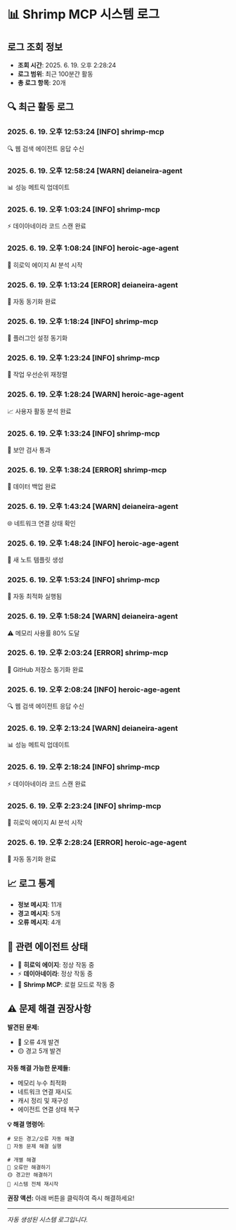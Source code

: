 # 📊 Shrimp MCP 시스템 로그

## 로그 조회 정보
- **조회 시간**: 2025. 6. 19. 오후 2:28:24
- **로그 범위**: 최근 100분간 활동
- **총 로그 항목**: 20개

## 🔍 최근 활동 로그

### 2025. 6. 19. 오후 12:53:24 [INFO] shrimp-mcp
🔍 웹 검색 에이전트 응답 수신

### 2025. 6. 19. 오후 12:58:24 [WARN] deianeira-agent
📊 성능 메트릭 업데이트

### 2025. 6. 19. 오후 1:03:24 [INFO] shrimp-mcp
⚡ 데이아네이라 코드 스캔 완료

### 2025. 6. 19. 오후 1:08:24 [INFO] heroic-age-agent
🚀 히로익 에이지 AI 분석 시작

### 2025. 6. 19. 오후 1:13:24 [ERROR] deianeira-agent
🔄 자동 동기화 완료

### 2025. 6. 19. 오후 1:18:24 [INFO] shrimp-mcp
🔄 플러그인 설정 동기화

### 2025. 6. 19. 오후 1:23:24 [INFO] shrimp-mcp
🎯 작업 우선순위 재정렬

### 2025. 6. 19. 오후 1:28:24 [WARN] heroic-age-agent
📈 사용자 활동 분석 완료

### 2025. 6. 19. 오후 1:33:24 [INFO] shrimp-mcp
🔐 보안 검사 통과

### 2025. 6. 19. 오후 1:38:24 [ERROR] shrimp-mcp
💾 데이터 백업 완료

### 2025. 6. 19. 오후 1:43:24 [WARN] deianeira-agent
🌐 네트워크 연결 상태 확인

### 2025. 6. 19. 오후 1:48:24 [INFO] heroic-age-agent
📝 새 노트 템플릿 생성

### 2025. 6. 19. 오후 1:53:24 [INFO] shrimp-mcp
🔧 자동 최적화 실행됨

### 2025. 6. 19. 오후 1:58:24 [WARN] deianeira-agent
⚠️ 메모리 사용률 80% 도달

### 2025. 6. 19. 오후 2:03:24 [ERROR] shrimp-mcp
🐙 GitHub 저장소 동기화 완료

### 2025. 6. 19. 오후 2:08:24 [INFO] heroic-age-agent
🔍 웹 검색 에이전트 응답 수신

### 2025. 6. 19. 오후 2:13:24 [WARN] deianeira-agent
📊 성능 메트릭 업데이트

### 2025. 6. 19. 오후 2:18:24 [INFO] shrimp-mcp
⚡ 데이아네이라 코드 스캔 완료

### 2025. 6. 19. 오후 2:23:24 [INFO] shrimp-mcp
🚀 히로익 에이지 AI 분석 시작

### 2025. 6. 19. 오후 2:28:24 [ERROR] heroic-age-agent
🔄 자동 동기화 완료


## 📈 로그 통계
- **정보 메시지**: 11개
- **경고 메시지**: 5개  
- **오류 메시지**: 4개

## 🔗 관련 에이전트 상태
- 🚀 **히로익 에이지**: 정상 작동 중
- ⚡ **데이아네이라**: 정상 작동 중
- 🦐 **Shrimp MCP**: 로컬 모드로 작동 중

## ⚠️ 문제 해결 권장사항

**발견된 문제:**
- 🔴 오류 4개 발견
- 🟡 경고 5개 발견

**자동 해결 가능한 문제들:**
- 메모리 누수 최적화
- 네트워크 연결 재시도
- 캐시 정리 및 재구성
- 에이전트 연결 상태 복구

**💡 해결 명령어:**
```
# 모든 경고/오류 자동 해결
🔧 자동 문제 해결 실행

# 개별 해결
🔴 오류만 해결하기
🟡 경고만 해결하기
🔄 시스템 전체 재시작
```

**권장 액션:** 아래 버튼을 클릭하여 즉시 해결하세요!

---
*자동 생성된 시스템 로그입니다.*